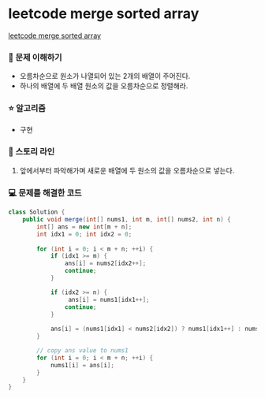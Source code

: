 # leetcode merge sorted array

[leetcode merge sorted array]([링크](https://leetcode.com/problems/merge-sorted-array/?envType=study-plan-v2&envId=top-interview-150)https://leetcode.com/problems/merge-sorted-array/?envType=study-plan-v2&envId=top-interview-150)

### 🤔 문제 이해하기
- 오름차순으로 원소가 나열되어 있는 2개의 배열이 주어진다.
- 하나의 배열에 두 배열 원소의 값을 오름차순으로 정렬해라.

### ⭐ 알고리즘
- 구현

### 📖 스토리 라인
1. 앞에서부터 파악해가며 새로운 배열에 두 원소의 값을 오름차순으로 넣는다.

### 💻 문제를 해결한 코드

```java
class Solution {
    public void merge(int[] nums1, int m, int[] nums2, int n) {
        int[] ans = new int[m + n];
        int idx1 = 0; int idx2 = 0;
        
        for (int i = 0; i < m + n; ++i) {
            if (idx1 >= m) {
                ans[i] = nums2[idx2++];
                continue;
            }

            if (idx2 >= n) {
                 ans[i] = nums1[idx1++];
                continue;
            }
            
            ans[i] = (nums1[idx1] < nums2[idx2]) ? nums1[idx1++] : nums2[idx2++]; 
        }

        // copy ans value to nums1
        for (int i = 0; i < m + n; ++i) {
            nums1[i] = ans[i];
        }
    }
}
```
